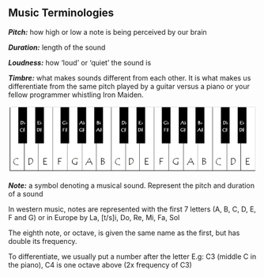 ## Music Terminologies

*__Pitch:__* how high or low a note is being perceived by our brain 

*__Duration:__* length of the sound 

*__Loudness:__* how ‘loud’ or ‘quiet’ the sound is 

*__Timbre:__* what makes sounds different from each other. It is what makes us differentiate from the same pitch played by a guitar versus a piano or your fellow programmer whistling Iron Maiden. 


![piano](Lab-2/images/Piano.png)

*__Note:__* a symbol denoting a musical sound. Represent the pitch and duration of a sound

In western music, notes are represented with the first 7 letters (A, B, C, D, E, F and G) or in Europe by La, [t/s]i, Do, Re, Mi, Fa, Sol

The eighth note, or octave, is given the same name as the first, but has double its frequency. 

To differentiate, we usually put a number after the letter
E.g: C3 (middle C in the piano), C4 is one octave above (2x frequency of C3)



